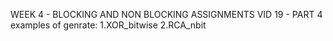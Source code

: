WEEK 4 -  BLOCKING AND NON BLOCKING ASSIGNMENTS VID 19 - PART 4 examples of genrate:
1.XOR_bitwise 
2.RCA_nbit
